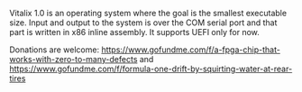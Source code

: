 Vitalix 1.0 is an operating system where the goal is the smallest executable size. Input and output to the system is over the COM serial port and that part is written in x86 inline assembly. It supports UEFI only for now.

Donations are welcome: https://www.gofundme.com/f/a-fpga-chip-that-works-with-zero-to-many-defects and
https://www.gofundme.com/f/formula-one-drift-by-squirting-water-at-rear-tires

